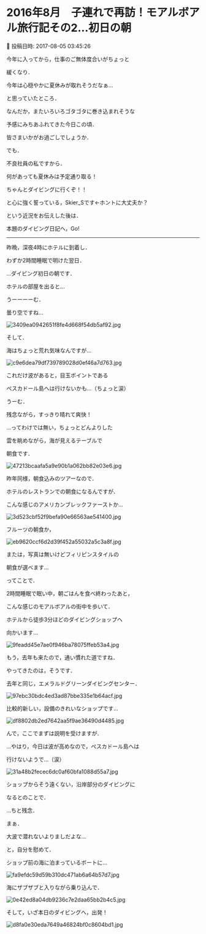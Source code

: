 # 2016年8月　子連れで再訪！モアルボアル旅行記その2…初日の朝

📅 投稿日時: 2017-08-05 03:45:26

今年に入ってから，仕事のご無体度合いがちょっと


緩くなり．


今年は心穏やかに夏休みが取れそうだなぁ…


と思っていたところ．


なんだか，またいろいろゴタゴタに巻き込まれそうな


予感にみちあふれてきた今日この頃．


皆さまいかがお過ごしでしょうか．





でも．


不良社員の私ですから．


何があっても夏休みは予定通り取る！


ちゃんとダイビングに行くぞ！！


と心に強く誓っている，Skier_Sです←ホントに大丈夫か？





という近況をお伝えした後は．


本題のダイビング日記へ，Go!





---


昨晩，深夜4時にホテルに到着し．


わずか2時間睡眠で明けた翌日．


…ダイビング初日の朝です．





ホテルの部屋を出ると…


うーーーーむ．


曇り空ですね…




![3409ea0942651f8fe4d668f54db5af92.jpg](images/3409ea0942651f8fe4d668f54db5af92.jpg)







そして．


海はちょっと荒れ気味なんですが…




![c9e6dea79df739789028d0ef46a7d763.jpg](images/c9e6dea79df739789028d0ef46a7d763.jpg)




これだけ波があると，目玉ポイントである


ぺスカドール島へは行けないかも…（ちょっと涙）





うーむ．


残念ながら，すっきり晴れて爽快！


…ってわけでは無い，ちょっとどんよりした


雲を眺めながら，海が見えるテーブルで


朝食です．




![47213bcaafa5a9e90b1a062bb82e03e6.jpg](images/47213bcaafa5a9e90b1a062bb82e03e6.jpg)







昨年同様，朝食込みのツアーなので．


ホテルのレストランでの朝食になるんですが．


こんな感じのアメリカンブレックファーストか…




![3d523cbf52f9befa90e66563ae541400.jpg](images/3d523cbf52f9befa90e66563ae541400.jpg)




フルーツの朝食か，




![eb9620ccf6d2d39f452a55032a5c3a8f.jpg](images/eb9620ccf6d2d39f452a55032a5c3a8f.jpg)




または，写真は無いけどフィリピンスタイルの


朝食が選べます…





ってことで．


2時間睡眠で眠い中，朝ごはんを食べ終わったあと，


こんな感じのモアルボアルの街中を歩いて．


ホテルから徒歩3分ほどのダイビングショップへ


向かいます…




![9feadd45e7ae0f946ba78075ffeb53a4.jpg](images/9feadd45e7ae0f946ba78075ffeb53a4.jpg)




もう，去年も来たので，通い慣れた道ですね．





やってきたのは，そうです．


去年と同じ，エメラルドグリーンダイビングセンター．




![97ebc30bdc4ed3ad87bbe335e1b64acf.jpg](images/97ebc30bdc4ed3ad87bbe335e1b64acf.jpg)







比較的新しい，設備のきれいなショップです…




![df8802db2ed7642aa5f9ae36490d4485.jpg](images/df8802db2ed7642aa5f9ae36490d4485.jpg)







んで，ここでまずは説明を受けますが．


…やはり，今日は波が高めなので，ぺスカドール島へは


行けないようで…（涙）




![31a48b2fecec6dc0af60bfa1088d55a7.jpg](images/31a48b2fecec6dc0af60bfa1088d55a7.jpg)




ショップからそう遠くない，沿岸部分のダイビングに


なるとのことで．


…ちと残念．





まぁ．


大波で潜れないよりましだよな…


と，自分を慰めて．





ショップ前の海に泊まっているボートに…




![fa9efdc59d59b310dc471ab6a64b57d7.jpg](images/fa9efdc59d59b310dc471ab6a64b57d7.jpg)




海にザブザブと入りながら乗り込んで．




![0e42ed8a04db9236c7e2daa65bb2b4c5.jpg](images/0e42ed8a04db9236c7e2daa65bb2b4c5.jpg)




そして，いざ本日のダイビングへ，出発！




![d8fa0e30eda7649a46824bf0c8604bd1.jpg](images/d8fa0e30eda7649a46824bf0c8604bd1.jpg)

